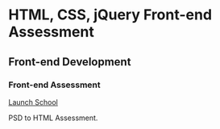 # HTML, CSS, jQuery Front-end Assessment
## Front-end Development
### Front-end Assessment
[Launch School](http:www//launchschool.com)

PSD to HTML Assessment.

